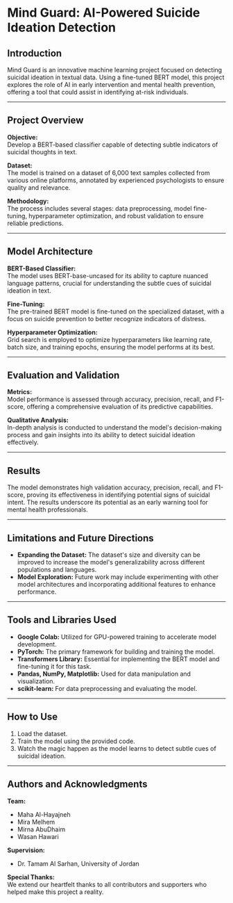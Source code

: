 # **Mind Guard: AI-Powered Suicide Ideation Detection**

## **Introduction**  
Mind Guard is an innovative machine learning project focused on detecting suicidal ideation in textual data. Using a fine-tuned BERT model, this project explores the role of AI in early intervention and mental health prevention, offering a tool that could assist in identifying at-risk individuals.

---

## **Project Overview**

**Objective:**  
Develop a BERT-based classifier capable of detecting subtle indicators of suicidal thoughts in text.

**Dataset:**  
The model is trained on a dataset of 6,000 text samples collected from various online platforms, annotated by experienced psychologists to ensure quality and relevance.

**Methodology:**  
The process includes several stages: data preprocessing, model fine-tuning, hyperparameter optimization, and robust validation to ensure reliable predictions.

---

## **Model Architecture**

**BERT-Based Classifier:**  
The model uses BERT-base-uncased for its ability to capture nuanced language patterns, crucial for understanding the subtle cues of suicidal ideation in text.

**Fine-Tuning:**  
The pre-trained BERT model is fine-tuned on the specialized dataset, with a focus on suicide prevention to better recognize indicators of distress.

**Hyperparameter Optimization:**  
Grid search is employed to optimize hyperparameters like learning rate, batch size, and training epochs, ensuring the model performs at its best.

---

## **Evaluation and Validation**

**Metrics:**  
Model performance is assessed through accuracy, precision, recall, and F1-score, offering a comprehensive evaluation of its predictive capabilities.

**Qualitative Analysis:**  
In-depth analysis is conducted to understand the model's decision-making process and gain insights into its ability to detect suicidal ideation effectively.

---

## **Results**

The model demonstrates high validation accuracy, precision, recall, and F1-score, proving its effectiveness in identifying potential signs of suicidal intent. The results underscore its potential as an early warning tool for mental health professionals.

---

## **Limitations and Future Directions**

- **Expanding the Dataset:** The dataset's size and diversity can be improved to increase the model's generalizability across different populations and languages.
- **Model Exploration:** Future work may include experimenting with other model architectures and incorporating additional features to enhance performance.

---

## **Tools and Libraries Used**

- **Google Colab:** Utilized for GPU-powered training to accelerate model development.
- **PyTorch:** The primary framework for building and training the model.
- **Transformers Library:** Essential for implementing the BERT model and fine-tuning it for this task.
- **Pandas, NumPy, Matplotlib:** Used for data manipulation and visualization.
- **scikit-learn:** For data preprocessing and evaluating the model.

---

## **How to Use**

1. Load the dataset.
2. Train the model using the provided code.
3. Watch the magic happen as the model learns to detect subtle cues of suicidal ideation.

---

## **Authors and Acknowledgments**

**Team:**  
- Maha Al-Hayajneh  
- Mira Melhem  
- Mirna AbuDhaim  
- Wasan Hawari  

**Supervision:**  
- Dr. Tamam Al Sarhan, University of Jordan

**Special Thanks:**  
We extend our heartfelt thanks to all contributors and supporters who helped make this project a reality.
